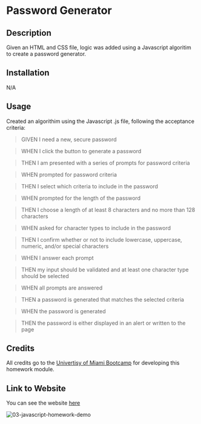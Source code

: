 
# Password Generator

## Description

Given an HTML and CSS file, logic was added using a Javascript algoritim to create a password generator. 

## Installation

N/A

## Usage

Created an algorithim using the Javascript .js file, following the acceptance criteria:

>GIVEN I need a new, secure password

>WHEN I click the button to generate a password

>THEN I am presented with a series of prompts for password criteria

>WHEN prompted for password criteria

>THEN I select which criteria to include in the password

>WHEN prompted for the length of the password

>THEN I choose a length of at least 8 characters and no more than 128 characters

>WHEN asked for character types to include in the password

>THEN I confirm whether or not to include lowercase, uppercase, numeric, and/or special characters

>WHEN I answer each prompt

>THEN my input should be validated and at least one character type should be selected

>WHEN all prompts are answered

>THEN a password is generated that matches the selected criteria

>WHEN the password is generated

>THEN the password is either displayed in an alert or written to the page


## Credits

All credits go to the [Univertisy of Miami Bootcamp](https://bootcamp.miami.edu/) for developing this homework module. 

## Link to Website

You can see the website [here](https://barrerse.github.io/My-Portfolio/)


![03-javascript-homework-demo](https://user-images.githubusercontent.com/108836644/196315427-8e6e0868-8d98-4f64-ac24-a50095d6caba.png)

